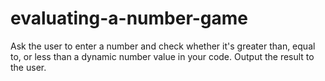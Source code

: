 # evaluating-a-number-game
Ask the user to enter a number and check whether it's greater than, equal to, or less
than a dynamic number value in your code. Output the result to the user.
